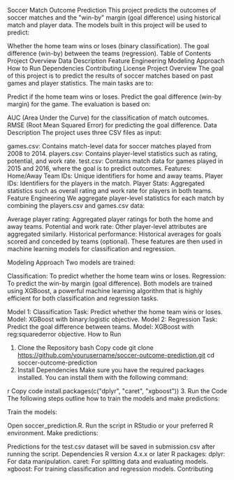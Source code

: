 Soccer Match Outcome Prediction
This project predicts the outcomes of soccer matches and the "win-by" margin (goal difference) using historical match and player data. The models built in this project will be used to predict:

Whether the home team wins or loses (binary classification).
The goal difference (win-by) between the teams (regression).
Table of Contents
Project Overview
Data Description
Feature Engineering
Modeling Approach
How to Run
Dependencies
Contributing
License
Project Overview
The goal of this project is to predict the results of soccer matches based on past games and player statistics. The main tasks are to:

Predict if the home team wins or loses.
Predict the goal difference (win-by margin) for the game.
The evaluation is based on:

AUC (Area Under the Curve) for the classification of match outcomes.
RMSE (Root Mean Squared Error) for predicting the goal difference.
Data Description
The project uses three CSV files as input:

games.csv: Contains match-level data for soccer matches played from 2008 to 2014.
players.csv: Contains player-level statistics such as rating, potential, and work rate.
test.csv: Contains match data for games played in 2015 and 2016, where the goal is to predict outcomes.
Features:
Home/Away Team IDs: Unique identifiers for home and away teams.
Player IDs: Identifiers for the players in the match.
Player Stats: Aggregated statistics such as overall rating and work rate for players in both teams.
Feature Engineering
We aggregate player-level statistics for each match by combining the players.csv and games.csv data:

Average player rating: Aggregated player ratings for both the home and away teams.
Potential and work rate: Other player-level attributes are aggregated similarly.
Historical performance: Historical averages for goals scored and conceded by teams (optional).
These features are then used in machine learning models for classification and regression.

Modeling Approach
Two models are trained:

Classification: To predict whether the home team wins or loses.
Regression: To predict the win-by margin (goal difference).
Both models are trained using XGBoost, a powerful machine learning algorithm that is highly efficient for both classification and regression tasks.

Model 1: Classification
Task: Predict whether the home team wins or loses.
Model: XGBoost with binary:logistic objective.
Model 2: Regression
Task: Predict the goal difference between teams.
Model: XGBoost with reg:squarederror objective.
How to Run
1. Clone the Repository
bash
Copy code
git clone https://github.com/yourusername/soccer-outcome-prediction.git
cd soccer-outcome-prediction
2. Install Dependencies
Make sure you have the required packages installed. You can install them with the following command:

r
Copy code
install.packages(c("dplyr", "caret", "xgboost"))
3. Run the Code
The following steps outline how to train the models and make predictions:

Train the models:

Open soccer_prediction.R.
Run the script in RStudio or your preferred R environment.
Make predictions:

Predictions for the test.csv dataset will be saved in submission.csv after running the script.
Dependencies
R version 4.x.x or later
R packages:
dplyr: For data manipulation.
caret: For splitting data and evaluating models.
xgboost: For training classification and regression models.
Contributing
